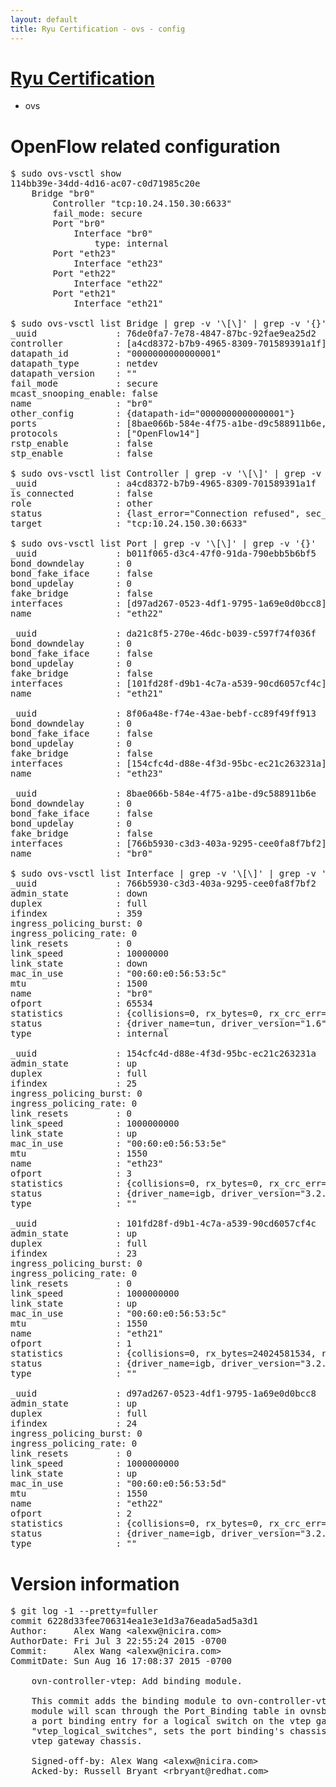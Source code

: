 ```yaml
---
layout: default
title: Ryu Certification - ovs - config
---
```

# [Ryu Certification](http://osrg.github.io/ryu/certification.html)
* ovs 

# OpenFlow related configuration
<pre>
$ sudo ovs-vsctl show
114bb39e-34dd-4d16-ac07-c0d71985c20e
    Bridge "br0"
        Controller "tcp:10.24.150.30:6633"
        fail_mode: secure
        Port "br0"
            Interface "br0"
                type: internal
        Port "eth23"
            Interface "eth23"
        Port "eth22"
            Interface "eth22"
        Port "eth21"
            Interface "eth21"

$ sudo ovs-vsctl list Bridge | grep -v '\[\]' | grep -v '{}'
_uuid               : 76de0fa7-7e78-4847-87bc-92fae9ea25d2
controller          : [a4cd8372-b7b9-4965-8309-701589391a1f]
datapath_id         : "0000000000000001"
datapath_type       : netdev
datapath_version    : "<built-in>"
fail_mode           : secure
mcast_snooping_enable: false
name                : "br0"
other_config        : {datapath-id="0000000000000001"}
ports               : [8bae066b-584e-4f75-a1be-d9c588911b6e, 8f06a48e-f74e-43ae-bebf-cc89f49ff913, b011f065-d3c4-47f0-91da-790ebb5b6bf5, da21c8f5-270e-46dc-b039-c597f74f036f]
protocols           : ["OpenFlow14"]
rstp_enable         : false
stp_enable          : false

$ sudo ovs-vsctl list Controller | grep -v '\[\]' | grep -v '{}'
_uuid               : a4cd8372-b7b9-4965-8309-701589391a1f
is_connected        : false
role                : other
status              : {last_error="Connection refused", sec_since_disconnect="1", state=BACKOFF}
target              : "tcp:10.24.150.30:6633"

$ sudo ovs-vsctl list Port | grep -v '\[\]' | grep -v '{}'
_uuid               : b011f065-d3c4-47f0-91da-790ebb5b6bf5
bond_downdelay      : 0
bond_fake_iface     : false
bond_updelay        : 0
fake_bridge         : false
interfaces          : [d97ad267-0523-4df1-9795-1a69e0d0bcc8]
name                : "eth22"

_uuid               : da21c8f5-270e-46dc-b039-c597f74f036f
bond_downdelay      : 0
bond_fake_iface     : false
bond_updelay        : 0
fake_bridge         : false
interfaces          : [101fd28f-d9b1-4c7a-a539-90cd6057cf4c]
name                : "eth21"

_uuid               : 8f06a48e-f74e-43ae-bebf-cc89f49ff913
bond_downdelay      : 0
bond_fake_iface     : false
bond_updelay        : 0
fake_bridge         : false
interfaces          : [154cfc4d-d88e-4f3d-95bc-ec21c263231a]
name                : "eth23"

_uuid               : 8bae066b-584e-4f75-a1be-d9c588911b6e
bond_downdelay      : 0
bond_fake_iface     : false
bond_updelay        : 0
fake_bridge         : false
interfaces          : [766b5930-c3d3-403a-9295-cee0fa8f7bf2]
name                : "br0"

$ sudo ovs-vsctl list Interface | grep -v '\[\]' | grep -v '{}'
_uuid               : 766b5930-c3d3-403a-9295-cee0fa8f7bf2
admin_state         : down
duplex              : full
ifindex             : 359
ingress_policing_burst: 0
ingress_policing_rate: 0
link_resets         : 0
link_speed          : 10000000
link_state          : down
mac_in_use          : "00:60:e0:56:53:5c"
mtu                 : 1500
name                : "br0"
ofport              : 65534
statistics          : {collisions=0, rx_bytes=0, rx_crc_err=0, rx_dropped=0, rx_errors=0, rx_frame_err=0, rx_over_err=0, rx_packets=0, tx_bytes=0, tx_dropped=0, tx_errors=0, tx_packets=0}
status              : {driver_name=tun, driver_version="1.6", firmware_version="N/A"}
type                : internal

_uuid               : 154cfc4d-d88e-4f3d-95bc-ec21c263231a
admin_state         : up
duplex              : full
ifindex             : 25
ingress_policing_burst: 0
ingress_policing_rate: 0
link_resets         : 0
link_speed          : 1000000000
link_state          : up
mac_in_use          : "00:60:e0:56:53:5e"
mtu                 : 1550
name                : "eth23"
ofport              : 3
statistics          : {collisions=0, rx_bytes=0, rx_crc_err=0, rx_dropped=0, rx_errors=0, rx_frame_err=0, rx_over_err=0, rx_packets=0, tx_bytes=1176922500, tx_dropped=0, tx_errors=0, tx_packets=784615}
status              : {driver_name=igb, driver_version="3.2.10-k", firmware_version="2.10-9"}
type                : ""

_uuid               : 101fd28f-d9b1-4c7a-a539-90cd6057cf4c
admin_state         : up
duplex              : full
ifindex             : 23
ingress_policing_burst: 0
ingress_policing_rate: 0
link_resets         : 0
link_speed          : 1000000000
link_state          : up
mac_in_use          : "00:60:e0:56:53:5c"
mtu                 : 1550
name                : "eth21"
ofport              : 1
statistics          : {collisions=0, rx_bytes=24024581534, rx_crc_err=0, rx_dropped=0, rx_errors=0, rx_frame_err=0, rx_over_err=0, rx_packets=16026376, tx_bytes=0, tx_dropped=0, tx_errors=0, tx_packets=0}
status              : {driver_name=igb, driver_version="3.2.10-k", firmware_version="2.10-9"}
type                : ""

_uuid               : d97ad267-0523-4df1-9795-1a69e0d0bcc8
admin_state         : up
duplex              : full
ifindex             : 24
ingress_policing_burst: 0
ingress_policing_rate: 0
link_resets         : 0
link_speed          : 1000000000
link_state          : up
mac_in_use          : "00:60:e0:56:53:5d"
mtu                 : 1550
name                : "eth22"
ofport              : 2
statistics          : {collisions=0, rx_bytes=0, rx_crc_err=0, rx_dropped=0, rx_errors=0, rx_frame_err=0, rx_over_err=0, rx_packets=0, tx_bytes=18089315792, tx_dropped=0, tx_errors=0, tx_packets=12064077}
status              : {driver_name=igb, driver_version="3.2.10-k", firmware_version="2.10-9"}
type                : ""
</pre>

# Version information
<pre>
$ git log -1 --pretty=fuller
commit 6228d33fee706314ea1e3e1d3a76eada5ad5a3d1
Author:     Alex Wang &lt;alexw@nicira.com&gt;
AuthorDate: Fri Jul 3 22:55:24 2015 -0700
Commit:     Alex Wang &lt;alexw@nicira.com&gt;
CommitDate: Sun Aug 16 17:08:37 2015 -0700

    ovn-controller-vtep: Add binding module.
    
    This commit adds the binding module to ovn-controller-vtep.  The
    module will scan through the Port_Binding table in ovnsb.  If there is
    a port binding entry for a logical switch on the vtep gateway chassis's
    &quot;vtep_logical_switches&quot;, sets the port binding's chassis column to the
    vtep gateway chassis.
    
    Signed-off-by: Alex Wang &lt;alexw@nicira.com&gt;
    Acked-by: Russell Bryant &lt;rbryant@redhat.com&gt;
</pre>
